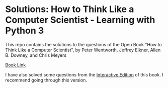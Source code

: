 # Solutions: How to Think Like a Computer Scientist - Learning with Python 3

This repo contains the solutions to the questions of the Open Book "How to Think Like a Computer Scientist", by Peter Wentworth, Jeffrey Elkner, Allen B. Downey, and Chris Meyers

[Book Link](http://openbookproject.net/thinkcs/python/english3e/)

I have also solved some questions from the [Interactive Edition](https://runestone.academy/runestone/books/published/thinkcspy/index.html) of this book. I recommend going through this version.